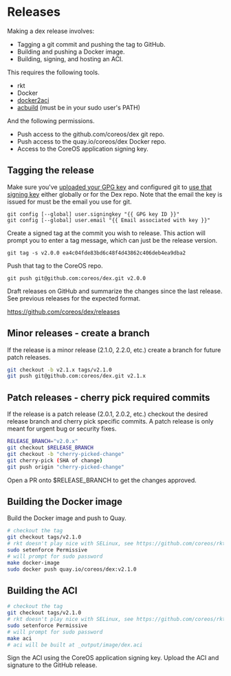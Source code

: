 # Releases

Making a dex release involves:

* Tagging a git commit and pushing the tag to GitHub.
* Building and pushing a Docker image.
* Building, signing, and hosting an ACI.

This requires the following tools.

* rkt
* Docker
* [docker2aci](https://github.com/appc/docker2aci)
* [acbuild](https://github.com/containers/build) (must be in your sudo user's PATH)

And the following permissions.

* Push access to the github.com/coreos/dex git repo.
* Push access to the quay.io/coreos/dex Docker repo.
* Access to the CoreOS application signing key.

## Tagging the release

Make sure you've [uploaded your GPG key](https://github.com/settings/keys) and
configured git to [use that signing key](
https://git-scm.com/book/en/v2/Git-Tools-Signing-Your-Work) either globally or
for the Dex repo. Note that the email the key is issued for must be the email
you use for git.

```
git config [--global] user.signingkey "{{ GPG key ID }}"
git config [--global] user.email "{{ Email associated with key }}"
```

Create a signed tag at the commit you wish to release. This action will prompt
you to enter a tag message, which can just be the release version.

```
git tag -s v2.0.0 ea4c04fde83bd6c48f4d43862c406deb4ea9dba2
```

Push that tag to the CoreOS repo.

```
git push git@github.com:coreos/dex.git v2.0.0
```

Draft releases on GitHub and summarize the changes since the last release. See
previous releases for the expected format.

https://github.com/coreos/dex/releases

## Minor releases - create a branch

If the release is a minor release (2.1.0, 2.2.0, etc.) create a branch for future patch releases.

```bash
git checkout -b v2.1.x tags/v2.1.0
git push git@github.com:coreos/dex.git v2.1.x
```

## Patch releases - cherry pick required commits

If the release is a patch release (2.0.1, 2.0.2, etc.) checkout the desired release branch and cherry pick specific commits. A patch release is only meant for urgent bug or security fixes.

```bash
RELEASE_BRANCH="v2.0.x"
git checkout $RELEASE_BRANCH
git checkout -b "cherry-picked-change"
git cherry-pick (SHA of change)
git push origin "cherry-picked-change"
```

Open a PR onto $RELEASE_BRANCH to get the changes approved.

## Building the Docker image

Build the Docker image and push to Quay.

```bash
# checkout the tag
git checkout tags/v2.1.0
# rkt doesn't play nice with SELinux, see https://github.com/coreos/rkt/issues/1727
sudo setenforce Permissive
# will prompt for sudo password
make docker-image
sudo docker push quay.io/coreos/dex:v2.1.0
```

## Building the ACI

```bash
# checkout the tag
git checkout tags/v2.1.0
# rkt doesn't play nice with SELinux, see https://github.com/coreos/rkt/issues/1727
sudo setenforce Permissive
# will prompt for sudo password
make aci
# aci will be built at _output/image/dex.aci
```

Sign the ACI using the CoreOS application signing key. Upload the ACI and
signature to the GitHub release.
